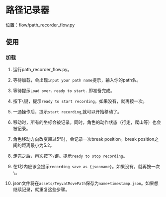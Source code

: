 # 路径记录器


位置：flow/path_recorder_flow.py

## 使用


### 加载


1. 运行path_recorder_flow.py。

2. 等待加载，会出现`input your path name`提示，输入你的path名。

3. 等待提示`Load over.` `ready to start.` 即准备完成。


1. 按下`\`键，提示`ready to start recording`。如果没有，就再按一次。
2. 一通操作后，提示`start recording`,就可以开始移动了。
3. 移动时，所有的坐标会被记录。同时，角色的动作状态（行走，爬山等）也会被记录。
3. 角色移动方向改变超过5°时，会记录一次break position。break position之间的距离最小为5.2。
4. 走完之后，再次按下`\`键。提示`ready to stop recording`。
5. 在1秒内应该会提示`recording save as {jsonname}`。如果没有，就再按一次`\`。
6. json文件将在`assets/TeyvatMovePath`保存为`name+timestamp.json`。如果想继续记录，就重复这些步骤。

